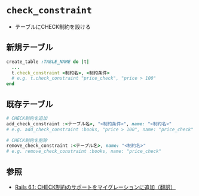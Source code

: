 # `check_constraint`
- テーブルにCHECK制約を設ける

## 新規テーブル

```ruby
create_table :TABLE_NAME do |t|
  ...
  t.check_constraint <制約名>, <制約条件>
  # e.g. t.check_constraint "price_check", "price > 100"
end
```

## 既存テーブル

```ruby
# CHECK制約を追加
add_check_constraint :<テーブル名>, "<制約条件>", name: "<制約名>"
# e.g. add_check_constraint :books, "price > 100", name: "price_check"

# CHECK制約を削除
remove_check_constraint :<テーブル名>, name: "<制約名>"
# e.g. remove_check_constraint :books, name: "price_check"
```

## 参照
- [Rails 6.1: CHECK制約のサポートをマイグレーションに追加（翻訳）](https://techracho.bpsinc.jp/hachi8833/2021_01_15/102970)
